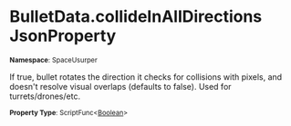 # BulletData.collideInAllDirections JsonProperty

<small>**Namespace**: SpaceUsurper</small>

If true, bullet rotates the direction it checks for collisions with pixels, and doesn't resolve visual overlaps (defaults to false). Used for turrets/drones/etc.

<small>**Property Type**: ScriptFunc&lt;[Boolean](https://docs.microsoft.com/en-us/dotnet/api/system.boolean?view=netframework-4.5)&gt;</small>


